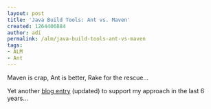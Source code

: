 ```yaml
---
layout: post
title: 'Java Build Tools: Ant vs. Maven'
created: 1264406884
author: adi
permalink: /alm/java-build-tools-ant-vs-maven
tags:
- ALM
- Ant
---
```

<p>Maven is crap, Ant is better, Rake for the rescue...</p>
<p>Yet another <a href="http://kent.spillner.org/blog/work/2009/11/14/java-build-tools.html">blog entry</a> (updated) to support my approach in the last 6 years...</p>
<p>&nbsp;</p>
